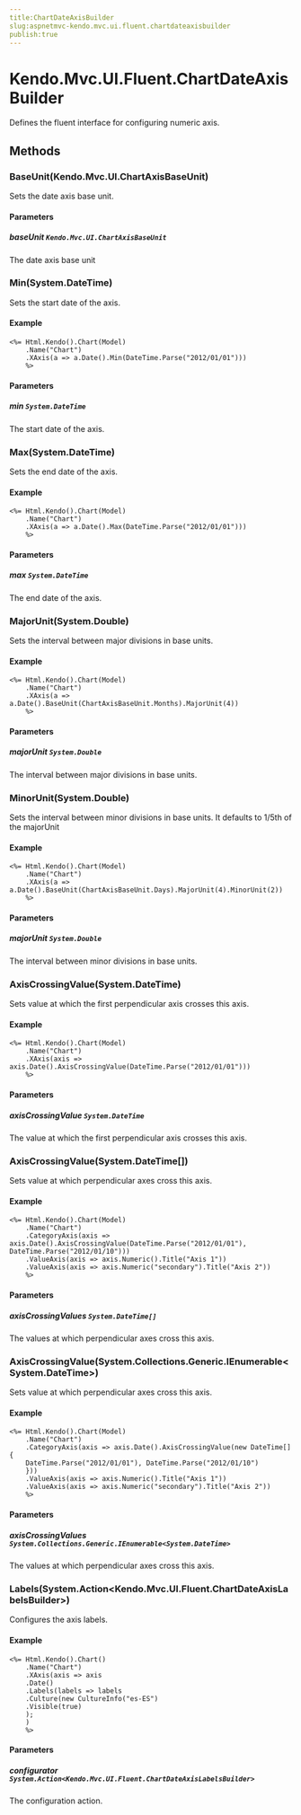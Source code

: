 ```yaml
---
title:ChartDateAxisBuilder
slug:aspnetmvc-kendo.mvc.ui.fluent.chartdateaxisbuilder
publish:true
---
```


# Kendo.Mvc.UI.Fluent.ChartDateAxisBuilder

Defines the fluent interface for configuring numeric axis.

## Methods

### BaseUnit(Kendo.Mvc.UI.ChartAxisBaseUnit)
Sets the date axis base unit.

#### Parameters

##### baseUnit `Kendo.Mvc.UI.ChartAxisBaseUnit`
The date axis base unit

### Min(System.DateTime)
Sets the start date of the axis.

#### Example
    <%= Html.Kendo().Chart(Model)
        .Name("Chart")
        .XAxis(a => a.Date().Min(DateTime.Parse("2012/01/01")))
        %>

#### Parameters

##### min `System.DateTime`
The start date of the axis.

### Max(System.DateTime)
Sets the end date of the axis.

#### Example
    <%= Html.Kendo().Chart(Model)
        .Name("Chart")
        .XAxis(a => a.Date().Max(DateTime.Parse("2012/01/01")))
        %>

#### Parameters

##### max `System.DateTime`
The end date of the axis.

### MajorUnit(System.Double)
Sets the interval between major divisions in base units.

#### Example
    <%= Html.Kendo().Chart(Model)
        .Name("Chart")
        .XAxis(a => a.Date().BaseUnit(ChartAxisBaseUnit.Months).MajorUnit(4))
        %>

#### Parameters

##### majorUnit `System.Double`
The interval between major divisions in base units.

### MinorUnit(System.Double)
Sets the interval between minor divisions in base units.
            It defaults to 1/5th of the majorUnit

#### Example
    <%= Html.Kendo().Chart(Model)
        .Name("Chart")
        .XAxis(a => a.Date().BaseUnit(ChartAxisBaseUnit.Days).MajorUnit(4).MinorUnit(2))
        %>

#### Parameters

##### majorUnit `System.Double`
The interval between minor divisions in base units.

### AxisCrossingValue(System.DateTime)
Sets value at which the first perpendicular axis crosses this axis.

#### Example
    <%= Html.Kendo().Chart(Model)
        .Name("Chart")
        .XAxis(axis => axis.Date().AxisCrossingValue(DateTime.Parse("2012/01/01")))
        %>

#### Parameters

##### axisCrossingValue `System.DateTime`
The value at which the first perpendicular axis crosses this axis.

### AxisCrossingValue(System.DateTime[])
Sets value at which perpendicular axes cross this axis.

#### Example
    <%= Html.Kendo().Chart(Model)
        .Name("Chart")
        .CategoryAxis(axis => axis.Date().AxisCrossingValue(DateTime.Parse("2012/01/01"), DateTime.Parse("2012/01/10")))
        .ValueAxis(axis => axis.Numeric().Title("Axis 1"))
        .ValueAxis(axis => axis.Numeric("secondary").Title("Axis 2"))
        %>

#### Parameters

##### axisCrossingValues `System.DateTime[]`
The values at which perpendicular axes cross this axis.

### AxisCrossingValue(System.Collections.Generic.IEnumerable<System.DateTime>)
Sets value at which perpendicular axes cross this axis.

#### Example
    <%= Html.Kendo().Chart(Model)
        .Name("Chart")
        .CategoryAxis(axis => axis.Date().AxisCrossingValue(new DateTime[] {
        DateTime.Parse("2012/01/01"), DateTime.Parse("2012/01/10")
        }))
        .ValueAxis(axis => axis.Numeric().Title("Axis 1"))
        .ValueAxis(axis => axis.Numeric("secondary").Title("Axis 2"))
        %>

#### Parameters

##### axisCrossingValues `System.Collections.Generic.IEnumerable<System.DateTime>`
The values at which perpendicular axes cross this axis.

### Labels(System.Action<Kendo.Mvc.UI.Fluent.ChartDateAxisLabelsBuilder>)
Configures the axis labels.

#### Example
    <%= Html.Kendo().Chart()
        .Name("Chart")
        .XAxis(axis => axis
        .Date()
        .Labels(labels => labels
        .Culture(new CultureInfo("es-ES")
        .Visible(true)
        );
        )
        %>

#### Parameters

##### configurator `System.Action<Kendo.Mvc.UI.Fluent.ChartDateAxisLabelsBuilder>`
The configuration action.